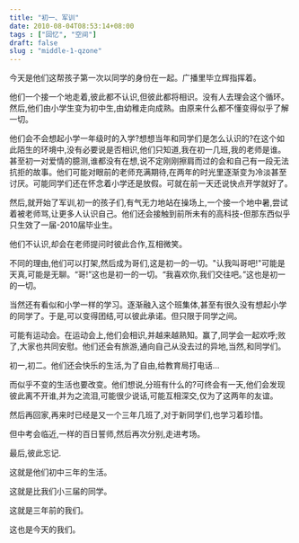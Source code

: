 ```yaml
---
title: "初一、军训"
date: 2010-08-04T08:53:14+08:00
tags : ["回忆", "空间"]
draft: false
slug : "middle-1-qzone"
---
```


今天是他们这帮孩子第一次以同学的身份在一起。广播里毕立辉指挥着。



他们一个接一个地走着,彼此都不认识,但彼此都将相识。没有人去理会这个循环。然后,他们由小学生变为初中生,由幼稚走向成熟。由原来什么都不懂变得似乎了解一切。



他们会不会想起小学一年级时的入学?想想当年和同学们是怎么认识的?在这个如此陌生的环境中,没有必要说是否相识,他们只知道,我在初一几班,我的老师是谁。甚至初一对爱情的臆测,谁都没有在想,说不定刚刚擦肩而过的会和自己有一段无法抗拒的故事。他们可能对眼前的老师充满期待,在两年的时光里逐渐变为冷淡甚至讨厌。可能同学们还在怀念着小学还是放假。可就在前一天还说快点开学就好了。



然后,就开始了军训,初一的孩子们,有气无力地站在操场上,一个接一个地中暑,尝试着被老师骂,让更多人认识自己。他们还会接触到前所未有的高科技-但那东西似乎只生效了一届-2010届毕业生。



他们不认识,却会在老师提问时彼此合作,互相微笑。



不同的理由,他们可以打架,然后成为哥们,这是初一的一切。"认我叫哥吧!"可能是天真,可能是无聊。“哥!”这也是初一的一切。“我喜欢你,我们交往吧。”这也是初一的一切。



当然还有看似和小学一样的学习。逐渐融入这个班集体,甚至有很久没有想起小学的同学了。于是,可以变得团结,可以彼此承诺。但只限于同学之间。



可能有运动会。在运动会上,他们会相识,并越来越熟知。赢了,同学会一起欢呼;败了,大家也共同安慰。他们还会有旅游,通向自己从没去过的异地,当然,和同学们。­



初一,初二。他们还会快乐的生活,为了自由,给教育局打电话...­



而似乎不变的生活也要改变。他们想说,分班有什么的?可终会有一天,他们会发现彼此离不开谁,并为之流泪,可能很少说话,可能互相深交,仅为了这两年的友谊。­



然后再回家,再来时已经是又一个三年几班了,对于新同学们,也学习着珍惜。­



但中考会临近,一样的百日誓师,然后再次分别,走进考场。­



 最后,彼此忘记­.



 



这就是他们初中三年的生活。­



这就是比我们小三届的同学。



这就是三年前的我们。



这也是今天的我们。